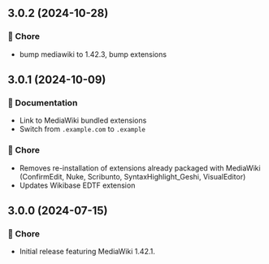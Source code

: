 ## 3.0.2 (2024-10-28)

### 🏡 Chore

- bump mediawiki to 1.42.3, bump extensions

## 3.0.1 (2024-10-09)

### 📖 Documentation

- Link to MediaWiki bundled extensions
- Switch from `.example.com` to `.example`

### 🏡 Chore

- Removes re-installation of extensions already packaged with MediaWiki (ConfirmEdit, Nuke, Scribunto, SyntaxHighlight_Geshi, VisualEditor)
- Updates Wikibase EDTF extension

## 3.0.0 (2024-07-15)

### 🏡 Chore

- Initial release featuring MediaWiki 1.42.1.
